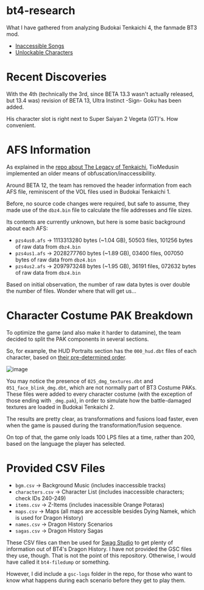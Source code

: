 # bt4-research
What I have gathered from analyzing Budokai Tenkaichi 4, the fanmade BT3 mod.

* [Inaccessible Songs](https://www.reddit.com/r/BudokaiTenkaichi4/comments/1f3kkdv/dbzbt4_songs_outside_of_bgm_select/)
* [Unlockable Characters](https://www.reddit.com/r/BudokaiTenkaichi4/comments/1f0iafg/dbzbt4_unlockable_characters/)

# Recent Discoveries
With the 4th (technically the 3rd, since BETA 13.3 wasn't actually released, but 13.4 was) revision of BETA 13, Ultra Instinct -Sign- Goku has been added.

His character slot is right next to Super Saiyan 2 Vegeta (GT)'s. How convenient.

# AFS Information
As explained in the [repo about The Legacy of Tenkaichi](https://github.com/ViveTheModder/dbz-tlot-research), TioMedusin implemented an older means of obfuscation/inaccessibility.

Around BETA 12, the team has removed the header information from each AFS file, reminiscent of the VOL files used in Budokai Tenkaichi 1.

Before, no source code changes were required, but safe to assume, they made use of the ``dbz4.bin`` file to calculate the file addresses and file sizes.

Its contents are currently unknown, but here is some basic background about each AFS:

* ``pzs4us0.afs`` -> 1113313280 bytes (~1.04 GB), 50503 files, 101256 bytes of raw data from ``dbz4.bin``
* ``pzs4us1.afs`` -> 2028277760 bytes (~1.89 GB), 03400 files, 007050 bytes of raw data from ``dbz4.bin``
* ``pzs4us2.afs`` -> 2097973248 bytes (~1.95 GB), 36191 files, 072632 bytes of raw data from ``dbz4.bin``

Based on initial observation, the number of raw data bytes is over double the number of files. Wonder where that will get us...

# Character Costume PAK Breakdown
To optimize the game (and also make it harder to datamine), the team decided to split the PAK components in several sections.

So, for example, the HUD Portraits section has the ``000_hud.dbt`` files of each character, based on [their pre-determined order](https://github.com/ViveTheModder/bt4-research/blob/main/csv-bt4/characters.csv). 

![image](https://github.com/user-attachments/assets/8956b085-afb4-4e63-9e7b-41e6d3b64ba4)

You may notice the presence of ``025_dmg_textures.dbt`` and ``051_face_blink_dmg.dbt``, which are not normally part of BT3 Costume PAKs.
These files were added to every character costume (with the exception of those ending with ``_dmg.pak``), in order to simulate how the battle-damaged textures are loaded in Budokai Tenkaichi 2.

The results are pretty clear, as transformations and fusions load faster, even when the game is paused during the transformation/fusion sequence.

On top of that, the game only loads 100 LPS files at a time, rather than 200, based on the language the player has selected.

# Provided CSV Files
* ``bgm.csv`` -> Background Music (includes inaccessible tracks)
* ``characters.csv`` -> Character List (includes inaccessible characters; check IDs 240-249)
* ``items.csv`` -> Z-Items (includes inacessible Orange Potaras)
* ``maps.csv`` -> Maps (all maps are accessible besides Dying Namek, which is used for Dragon History)
* ``names.csv`` -> Dragon History Scenarios
* ``sagas.csv`` -> Dragon History Sagas

These CSV files can then be used for [Swag Studio](https://github.com/ViveTheModder/swag-studio) to get plenty of information out of BT4's Dragon History.
I have not provided the GSC files they use, though. That is not the point of this repository. Otherwise, I would have called it ``bt4-filedump`` or something.

However, I did include a ``gsc-logs`` folder in the repo, for those who want to know what happens during each scenario before they get to play them.